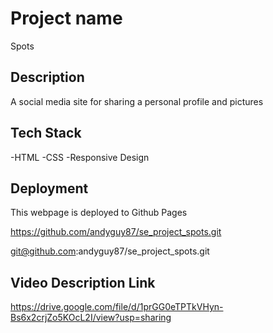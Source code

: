 # Project name

Spots 

## Description

A social media site for sharing a personal profile and pictures

## Tech Stack

-HTML
-CSS
-Responsive Design

## Deployment

This webpage is deployed to Github Pages

https://github.com/andyguy87/se_project_spots.git

git@github.com:andyguy87/se_project_spots.git

## Video Description Link

https://drive.google.com/file/d/1prGG0eTPTkVHyn-Bs6x2crjZo5KOcL2I/view?usp=sharing
